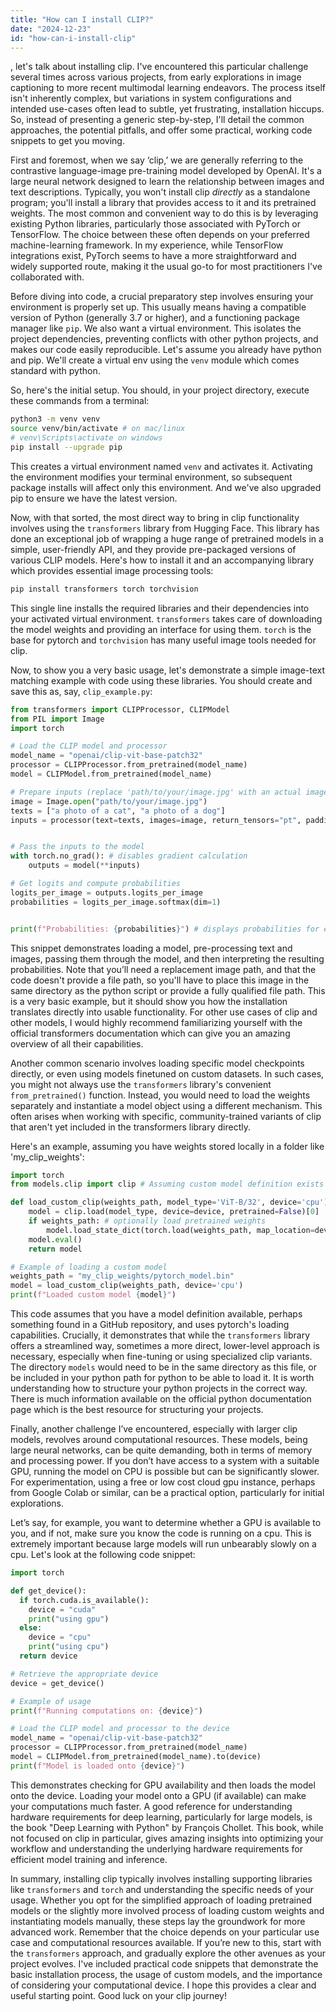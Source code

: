 ```yaml
---
title: "How can I install CLIP?"
date: "2024-12-23"
id: "how-can-i-install-clip"
---
```


, let's talk about installing clip. I've encountered this particular challenge several times across various projects, from early explorations in image captioning to more recent multimodal learning endeavors. The process itself isn't inherently complex, but variations in system configurations and intended use-cases often lead to subtle, yet frustrating, installation hiccups. So, instead of presenting a generic step-by-step, I'll detail the common approaches, the potential pitfalls, and offer some practical, working code snippets to get you moving.

First and foremost, when we say ‘clip,’ we are generally referring to the contrastive language-image pre-training model developed by OpenAI. It's a large neural network designed to learn the relationship between images and text descriptions. Typically, you won't install clip *directly* as a standalone program; you'll install a library that provides access to it and its pretrained weights. The most common and convenient way to do this is by leveraging existing Python libraries, particularly those associated with PyTorch or TensorFlow. The choice between these often depends on your preferred machine-learning framework. In my experience, while TensorFlow integrations exist, PyTorch seems to have a more straightforward and widely supported route, making it the usual go-to for most practitioners I've collaborated with.

Before diving into code, a crucial preparatory step involves ensuring your environment is properly set up. This usually means having a compatible version of Python (generally 3.7 or higher), and a functioning package manager like `pip`. We also want a virtual environment. This isolates the project dependencies, preventing conflicts with other python projects, and makes our code easily reproducible. Let's assume you already have python and pip. We'll create a virtual env using the `venv` module which comes standard with python.

So, here's the initial setup. You should, in your project directory, execute these commands from a terminal:

```bash
python3 -m venv venv
source venv/bin/activate # on mac/linux
# venv\Scripts\activate on windows
pip install --upgrade pip
```

This creates a virtual environment named `venv` and activates it. Activating the environment modifies your terminal environment, so subsequent package installs will affect only this environment. And we've also upgraded pip to ensure we have the latest version.

Now, with that sorted, the most direct way to bring in clip functionality involves using the `transformers` library from Hugging Face. This library has done an exceptional job of wrapping a huge range of pretrained models in a simple, user-friendly API, and they provide pre-packaged versions of various CLIP models. Here's how to install it and an accompanying library which provides essential image processing tools:

```python
pip install transformers torch torchvision
```

This single line installs the required libraries and their dependencies into your activated virtual environment. `transformers` takes care of downloading the model weights and providing an interface for using them. `torch` is the base for pytorch and `torchvision` has many useful image tools needed for clip.

Now, to show you a very basic usage, let's demonstrate a simple image-text matching example with code using these libraries. You should create and save this as, say, `clip_example.py`:

```python
from transformers import CLIPProcessor, CLIPModel
from PIL import Image
import torch

# Load the CLIP model and processor
model_name = "openai/clip-vit-base-patch32"
processor = CLIPProcessor.from_pretrained(model_name)
model = CLIPModel.from_pretrained(model_name)

# Prepare inputs (replace 'path/to/your/image.jpg' with an actual image path)
image = Image.open("path/to/your/image.jpg")
texts = ["a photo of a cat", "a photo of a dog"]
inputs = processor(text=texts, images=image, return_tensors="pt", padding=True)


# Pass the inputs to the model
with torch.no_grad(): # disables gradient calculation
    outputs = model(**inputs)

# Get logits and compute probabilities
logits_per_image = outputs.logits_per_image
probabilities = logits_per_image.softmax(dim=1)


print(f"Probabilities: {probabilities}") # displays probabilities for each text prompt
```

This snippet demonstrates loading a model, pre-processing text and images, passing them through the model, and then interpreting the resulting probabilities. Note that you’ll need a replacement image path, and that the code doesn't provide a file path, so you'll have to place this image in the same directory as the python script or provide a fully qualified file path. This is a very basic example, but it should show you how the installation translates directly into usable functionality. For other use cases of clip and other models, I would highly recommend familiarizing yourself with the official transformers documentation which can give you an amazing overview of all their capabilities.

Another common scenario involves loading specific model checkpoints directly, or even using models finetuned on custom datasets. In such cases, you might not always use the `transformers` library's convenient `from_pretrained()` function. Instead, you would need to load the weights separately and instantiate a model object using a different mechanism. This often arises when working with specific, community-trained variants of clip that aren't yet included in the transformers library directly.

Here's an example, assuming you have weights stored locally in a folder like 'my_clip_weights':

```python
import torch
from models.clip import clip # Assuming custom model definition exists in ./models/clip.py

def load_custom_clip(weights_path, model_type='ViT-B/32', device='cpu'):
    model = clip.load(model_type, device=device, pretrained=False)[0]
    if weights_path: # optionally load pretrained weights
        model.load_state_dict(torch.load(weights_path, map_location=device))
    model.eval()
    return model

# Example of loading a custom model
weights_path = "my_clip_weights/pytorch_model.bin"
model = load_custom_clip(weights_path, device='cpu')
print(f"Loaded custom model {model}")
```

This code assumes that you have a model definition available, perhaps something found in a GitHub repository, and uses pytorch's loading capabilities. Crucially, it demonstrates that while the `transformers` library offers a streamlined way, sometimes a more direct, lower-level approach is necessary, especially when fine-tuning or using specialized clip variants. The directory `models` would need to be in the same directory as this file, or be included in your python path for python to be able to load it. It is worth understanding how to structure your python projects in the correct way. There is much information available on the official python documentation page which is the best resource for structuring your projects.

Finally, another challenge I’ve encountered, especially with larger clip models, revolves around computational resources. These models, being large neural networks, can be quite demanding, both in terms of memory and processing power. If you don’t have access to a system with a suitable GPU, running the model on CPU is possible but can be significantly slower. For experimentation, using a free or low cost cloud gpu instance, perhaps from Google Colab or similar, can be a practical option, particularly for initial explorations.

Let’s say, for example, you want to determine whether a GPU is available to you, and if not, make sure you know the code is running on a cpu. This is extremely important because large models will run unbearably slowly on a cpu. Let's look at the following code snippet:

```python
import torch

def get_device():
  if torch.cuda.is_available():
    device = "cuda"
    print("using gpu")
  else:
    device = "cpu"
    print("using cpu")
  return device

# Retrieve the appropriate device
device = get_device()

# Example of usage
print(f"Running computations on: {device}")

# Load the CLIP model and processor to the device
model_name = "openai/clip-vit-base-patch32"
processor = CLIPProcessor.from_pretrained(model_name)
model = CLIPModel.from_pretrained(model_name).to(device)
print(f"Model is loaded onto {device}")
```

This demonstrates checking for GPU availability and then loads the model onto the device. Loading your model onto a GPU (if available) can make your computations much faster. A good reference for understanding hardware requirements for deep learning, particularly for large models, is the book "Deep Learning with Python" by François Chollet. This book, while not focused on clip in particular, gives amazing insights into optimizing your workflow and understanding the underlying hardware requirements for efficient model training and inference.

In summary, installing clip typically involves installing supporting libraries like `transformers` and `torch` and understanding the specific needs of your usage. Whether you opt for the simplified approach of loading pretrained models or the slightly more involved process of loading custom weights and instantiating models manually, these steps lay the groundwork for more advanced work. Remember that the choice depends on your particular use case and computational resources available. If you’re new to this, start with the `transformers` approach, and gradually explore the other avenues as your project evolves. I've included practical code snippets that demonstrate the basic installation process, the usage of custom models, and the importance of considering your computational device. I hope this provides a clear and useful starting point. Good luck on your clip journey!
